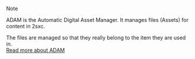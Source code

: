 
> [!NOTE]
> ADAM is the Automatic Digital Asset Manager. It manages files (Assets) for content in 2sxc. 
> 
> The files are managed so that they really belong to the item they are used in.  
> [Read more about ADAM](xref:Specs.Adam.Intro)
